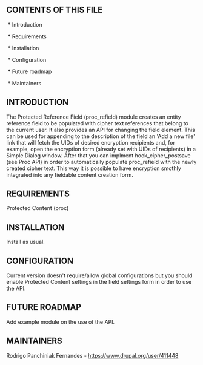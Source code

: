 CONTENTS OF THIS FILE
---------------------
 * Introduction

 * Requirements

 * Installation

 * Configuration

 * Future roadmap

 * Maintainers

INTRODUCTION
------------
The Protected Reference Field (proc_refield) module creates an entity reference
field to be populated with cipher text references that belong to the current
user. It also provides an API for changing the field element. This can be used
for appending to the description of the field an 'Add a new file' link that will
fetch the UIDs of desired encryption recipients and, for example, open the
encryption form (already set with UIDs of recipients) in a Simple Dialog window.
After that you can implment hook_cipher_postsave (see Proc API) in order to
automatically populate proc_refield with the newly created cipher text. This way
it is possible to have encryption smothly integrated into any fieldable content
creation form.

REQUIREMENTS
------------
Protected Content (proc)

INSTALLATION
------------
Install as usual.

CONFIGURATION
-------------
Current version doesn't require/allow global configurations but you should
enable Protected Content settings in the field settings form in order to use
the API.

FUTURE ROADMAP
--------------
Add example module on the use of the API.

MAINTAINERS
-----------
Rodrigo Panchiniak Fernandes - https://www.drupal.org/user/411448
